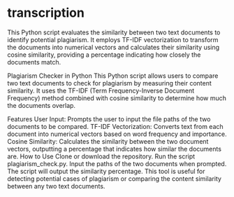 # transcription
This Python script evaluates the similarity between two text documents to identify potential plagiarism. It employs TF-IDF vectorization to transform the documents into numerical vectors and calculates their similarity using cosine similarity, providing a percentage indicating how closely the documents match.

Plagiarism Checker in Python
This Python script allows users to compare two text documents to check for plagiarism by measuring their content similarity. It uses the TF-IDF (Term Frequency-Inverse Document Frequency) method combined with cosine similarity to determine how much the documents overlap.

Features
User Input: Prompts the user to input the file paths of the two documents to be compared.
TF-IDF Vectorization: Converts text from each document into numerical vectors based on word frequency and importance.
Cosine Similarity: Calculates the similarity between the two document vectors, outputting a percentage that indicates how similar the documents are.
How to Use
Clone or download the repository.
Run the script plagiarism_check.py.
Input the paths of the two documents when prompted.
The script will output the similarity percentage.
This tool is useful for detecting potential cases of plagiarism or comparing the content similarity between any two text documents.
